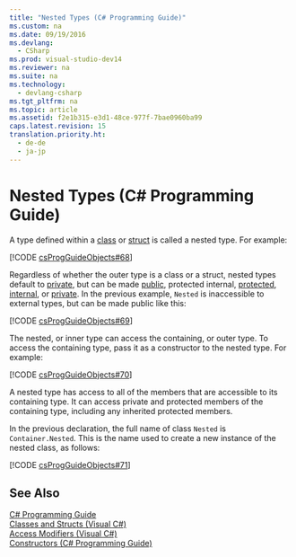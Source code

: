 ```yaml
---
title: "Nested Types (C# Programming Guide)"
ms.custom: na
ms.date: 09/19/2016
ms.devlang: 
  - CSharp
ms.prod: visual-studio-dev14
ms.reviewer: na
ms.suite: na
ms.technology: 
  - devlang-csharp
ms.tgt_pltfrm: na
ms.topic: article
ms.assetid: f2e1b315-e3d1-48ce-977f-7bae0960ba99
caps.latest.revision: 15
translation.priority.ht: 
  - de-de
  - ja-jp
---
```

# Nested Types (C# Programming Guide)
A type defined within a [class](../vs140/class--C#-Reference-.md) or [struct](../vs140/struct--C#-Reference-.md) is called a nested type. For example:  
  
 [!CODE [csProgGuideObjects#68](../CodeSnippet/VS_Snippets_VBCSharp/csProgGuideObjects#68)]  
  
 Regardless of whether the outer type is a class or a struct, nested types default to [private](../vs140/private--C#-Reference-.md), but can be made [public](../vs140/public--C#-Reference-.md), protected internal, [protected](../vs140/protected--C#-Reference-.md), [internal](../vs140/internal--C#-Reference-.md), or [private](../vs140/private--C#-Reference-.md). In the previous example, `Nested` is inaccessible to external types, but can be made public like this:  
  
 [!CODE [csProgGuideObjects#69](../CodeSnippet/VS_Snippets_VBCSharp/csProgGuideObjects#69)]  
  
 The nested, or inner type can access the containing, or outer type. To access the containing type, pass it as a constructor to the nested type. For example:  
  
 [!CODE [csProgGuideObjects#70](../CodeSnippet/VS_Snippets_VBCSharp/csProgGuideObjects#70)]  
  
 A nested type has access to all of the members that are accessible to its containing type. It can access private and protected members of the containing type, including any inherited protected members.  
  
 In the previous declaration, the full name of class `Nested` is `Container.Nested`. This is the name used to create a new instance of the nested class, as follows:  
  
 [!CODE [csProgGuideObjects#71](../CodeSnippet/VS_Snippets_VBCSharp/csProgGuideObjects#71)]  
  
## See Also  
 [C# Programming Guide](../vs140/C#-Programming-Guide.md)   
 [Classes and Structs (Visual C#)](../Topic/Classes%20and%20Structs%20\(C%23%20Programming%20Guide\).md)   
 [Access Modifiers (Visual C#)](../Topic/Access%20Modifiers%20\(C%23%20Programming%20Guide\).md)   
 [Constructors (C# Programming Guide)](../vs140/Constructors--C#-Programming-Guide-.md)